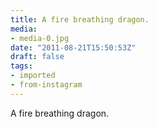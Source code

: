 ```yaml
---
title: A fire breathing dragon.
media:
- media-0.jpg
date: "2011-08-21T15:50:53Z"
draft: false
tags:
- imported
- from-instagram
---
```

A fire breathing dragon.
